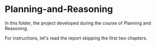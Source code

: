 # Planning-and-Reasoning
In this folder, the project developed during the course of Planning and Reasoning.

For instructions, let's read the report skipping the first two chapters.
